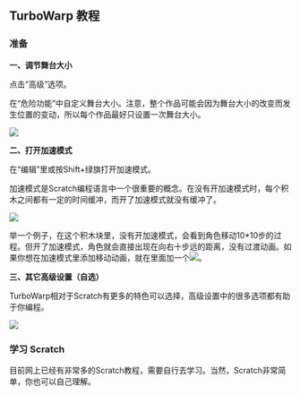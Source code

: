 ## TurboWarp 教程
### 准备
**一、调节舞台大小**

点击“高级”选项。

在“危险功能”中自定义舞台大小。注意，整个作品可能会因为舞台大小的改变而发生位置的变动，所以每个作品最好只设置一次舞台大小。

![](https://www.freeimg.cn/i/2024/02/02/65bc78b55f669.png)

**二、打开加速模式**

在“编辑”里或按Shift+绿旗打开加速模式。

加速模式是Scratch编程语言中一个很重要的概念。在没有开加速模式时，每个积木之间都有一定的时间缓冲，而开了加速模式就没有缓冲了。

![](https://www.freeimg.cn/i/2024/02/02/65bc78b556a38.png)

举一个例子，在这个积木块里，没有开加速模式，会看到角色移动10*10步的过程。但开了加速模式，角色就会直接出现在向右十步远的距离，没有过渡动画。如果你想在加速模式里添加移动动画，就在里面加一个![](https://www.freeimg.cn/i/2024/02/02/65bc84b21478a.png)。

**三、其它高级设置（自选）**

TurboWarp相对于Scratch有更多的特色可以选择，高级设置中的很多选项都有助于你编程。

![](https://www.freeimg.cn/i/2024/02/02/65bc78b558bee.png)
### 学习 Scratch
目前网上已经有非常多的Scratch教程，需要自行去学习。当然，Scratch非常简单，你也可以自己理解。